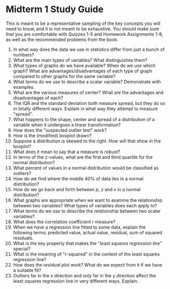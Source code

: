 # Midterm 1 Study Guide

This is meant to be a representative sampling of the key concepts you will need to know, and it is not meant to be exhaustive. You should make sure that you are comfortable with Quizzes 1-5 and Homework Assignments 1-8, as well as the recommended problems from the book.

1. In what way does the data we use in statistics differ from just a bunch of numbers?
2. What are the main types of variables? What distinguishes them?
3. What types of graphs do we have available? When do we use which graph? What are advantages/disadvantages of each type of graph compared to other graphs for the same variable?
4. What terms do we use to describe a scalar variable? Demonstrate with examples.
5. What are the various measures of center? What are the advantages and disadvantages of each?
6. The IQR and the standard deviation both measure spread, but they do so in totally different ways. Explain in what way they attempt to measure "spread".
7. What happens to the shape, center and spread of a distribution of a variable when it undergoes a linear transformation?
8. How does the "suspected outlier test" work?
9. How is the (modified) boxplot drawn?
10. Suppose a distribution is skewed to the right. How will that show in the boxplot?
11. What does it mean to say that a measure is *robust*?
12. In terms of the $z$-values, what are the first and third quartile for the normal distribution?
13. What percent of values in a normal distribution would be classified as outliers?
14. How do we find where the middle 40% of data lies in a normal distribution?
15. How do we go back and forth between $p$, $z$ and $x$ in a normal distribution?
16. What graphs are appropriate when we want to examine the relationship between two variables? What types of variables does each apply to?
17. What terms do we use to describe the relationship between two scalar variables?
18. What does the correlation coefficient $r$ measure?
19. When we have a regression line fitted to some data, explain the following terms: predicted value, actual value, residual, sum of squared residuals.
20. What is the key property that makes the "*least squares regression line*" special?
21. What is the meaning of "r-squared" in the context of the least squares regression line?
22. How does the *residual plot* work? What do we expect from it if we have a suitable fit?
23. Outliers far in the x direction and only far in the y direction affect the least squares regression line in very different ways. Explain.
